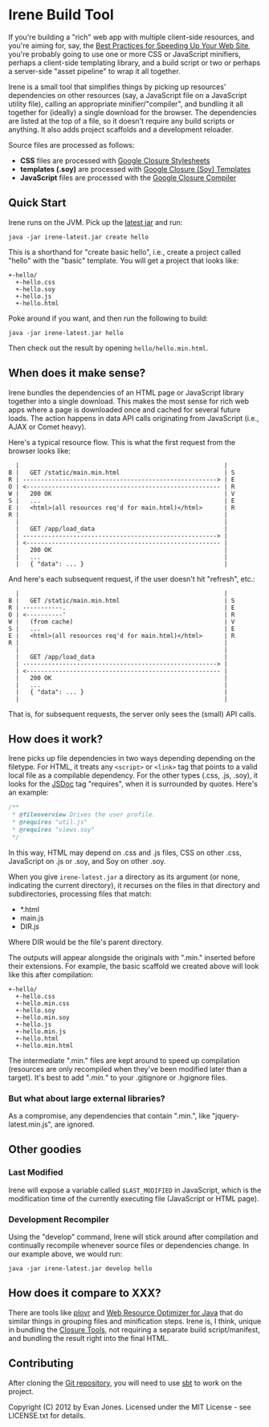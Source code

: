 Irene Build Tool
================

If you're building a "rich" web app with multiple client-side resources, and you're aiming for, say, the [Best Practices for Speeding Up Your Web Site](http://developer.yahoo.com/performance/rules.html), you're probably going to use one or more CSS or JavaScript minifiers, perhaps a client-side templating library, and a build script or two or perhaps a server-side "asset pipeline" to wrap it all together.

Irene is a small tool that simplifies things by picking up resources' dependencies on other resources (say, a JavaScript file on a JavaScript utility file), calling an appropriate minifier/"compiler", and bundling it all together for (ideally) a single download for the browser. The dependencies are listed at the top of a file, so it doesn't require any build scripts or anything. It also adds project scaffolds and a development reloader.

Source files are processed as follows:

* **CSS** files are processed with [Google Closure Stylesheets](http://code.google.com/p/closure-stylesheets/)
* **templates (.soy)** are processed with [Google Closure (Soy) Templates](https://developers.google.com/closure/templates/)
* **JavaScript** files are processed with the [Google Closure Compiler](https://developers.google.com/closure/compiler/)


## Quick Start

Irene runs on the JVM. Pick up the [latest jar](https://github.com/downloads/ejones/irene/irene-latest.jar) and run:

    java -jar irene-latest.jar create hello

This is a shorthand for "create basic hello", i.e., create a project called "hello" with the "basic" template. You will get a project that looks like:

    +-hello/
      +-hello.css
      +-hello.soy
      +-hello.js
      +-hello.html

Poke around if you want, and then run the following to build:

    java -jar irene-latest.jar hello

Then check out the result by opening ``hello/hello.min.html``.


## When does it make sense?

Irene bundles the dependencies of an HTML page or JavaScript library together into a single download. This makes the most sense for rich web apps where a page is downloaded once and cached for several future loads. The action happens in data API calls originating from JavaScript (i.e., AJAX or Comet heavy).

Here's a typical resource flow. This is what the first request from the browser looks like:

      |                                                         |
    B |   GET /static/main.min.html                             | S
    R | ------------------------------------------------------> | E
    O | <------------------------------------------------------ | R
    W |   200 OK                                                | V
    S |   ...                                                   | E
    E |   <html>(all resources req'd for main.html)</html>      | R
    R |                                                         |
      |                                                         |
      |   GET /app/load_data                                    |
      | ------------------------------------------------------> |
      | <------------------------------------------------------ |
      |   200 OK                                                |
      |   ...                                                   |
      |   { "data": ... }                                       |
 
And here's each subsequent request, if the user doesn't hit "refresh", etc.:

      |                                                         |
    B |   GET /static/main.min.html                             | S
    R | -----------.                                            | E
    O | <----------'                                            | R
    W |   (from cache)                                          | V
    S |   ...                                                   | E
    E |   <html>(all resources req'd for main.html)</html>      | R
    R |                                                         |
      |                                                         |
      |   GET /app/load_data                                    |
      | ------------------------------------------------------> |
      | <------------------------------------------------------ |
      |   200 OK                                                |
      |   ...                                                   |
      |   { "data": ... }                                       |
      |                                                         |

That is, for subsequent requests, the server only sees the (small) API calls.


## How does it work?

Irene picks up file dependencies in two ways depending depending on the filetype. For HTML, it treats any `<script>` or `<link>` tag that points to a valid local file as a compilable dependency. For the other types (.css, .js, .soy), it looks for the [JSDoc](http://code.google.com/p/jsdoc-toolkit/) tag "requires", when it is surrounded by quotes. Here's an example:

```js
/**
 * @fileoverview Drives the user profile.
 * @requires "util.js"
 * @requires "views.soy"
 */
```

In this way, HTML may depend on .css and .js files, CSS on other .css, JavaScript on .js or .soy, and Soy on other .soy.

When you give `irene-latest.jar` a directory as its argument (or none, indicating the current directory), it recurses on the files in that directory and subdirectories, processing files that match:

* *.html
* main.js
* DIR.js

Where DIR would be the file's parent directory.

The outputs will appear alongside the originals with ".min." inserted before their extensions. For example, the basic scaffold we created above will look like this after compilation:

    +-hello/
      +-hello.css
      +-hello.min.css
      +-hello.soy
      +-hello.min.soy
      +-hello.js
      +-hello.min.js
      +-hello.html
      +-hello.min.html

The intermediate ".min." files are kept around to speed up compilation (resources are only recompiled when they've been modified later than a target). It's best to add "*.min.*" to your .gitignore or .hgignore files.


### But what about large external libraries?

As a compromise, any dependencies that contain ".min.", like "jquery-latest.min.js", are ignored.


## Other goodies

### Last Modified

Irene will expose a variable called `$LAST_MODIFIED` in JavaScript, which is the modification time of the currently executing file (JavaScript or HTML page).

### Development Recompiler

Using the "develop" command, Irene will stick around after compilation and continually recompile whenever source files or dependencies change. In our example above, we would run:

    java -jar irene-latest.jar develop hello


## How does it compare to XXX?

There are tools like [plovr](http://plovr.org/) and [Web Resource Optimizer for Java](http://code.google.com/p/wro4j/) that do similar things in grouping files and minification steps. Irene is, I think, unique in bundling the [Closure Tools](https://developers.google.com/closure/), not requiring a separate build script/manifest, and bundling the result right into the final HTML.

## Contributing

After cloning the [Git repository](https://github.com/ejones/irene), you will need to use [sbt](https://github.com/harrah/xsbt/wiki) to work on the project.


Copyright (C) 2012 by Evan Jones. Licensed under the MIT License - see LICENSE.txt for details.
